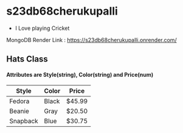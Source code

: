 # s23db68cherukupalli

*  I Love playing Cricket

MongoDB Render Link : <https://s23db68cherukupalli.onrender.com/>


## Hats Class

#### Attributes are Style(string), Color(string) and Price(num)

| Style    | Color | Price   |
|----------|-------|---------|
| Fedora   | Black | $45.99  |
| Beanie   | Gray  | $20.50  |
| Snapback | Blue  | $30.75  |
